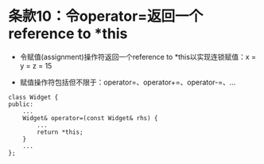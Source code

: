 # 条款10：令operator=返回一个reference to *this

- 令赋值(assignment)操作符返回一个reference to *this以实现连锁赋值：x = y = z = 15

- 赋值操作符包括但不限于：operator=、operator+=、operator-=、...

```
class Widget {
public:
    ...
    Widget& operator=(const Widget& rhs) {
        ...
        return *this;
    }
    ...
};
```

